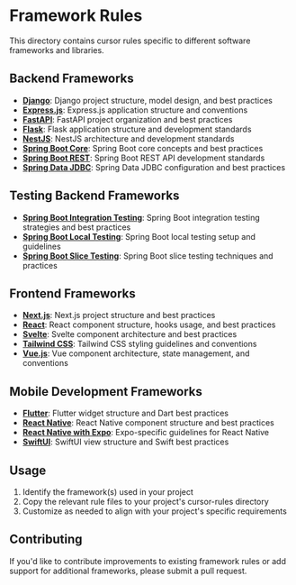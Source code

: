 # Framework Rules

This directory contains cursor rules specific to different software frameworks and libraries.

## Backend Frameworks

- **[Django](./django.md)**: Django project structure, model design, and best practices
- **[Express.js](./node-express.md)**: Express.js application structure and conventions
- **[FastAPI](./fastapi.md)**: FastAPI project organization and best practices
- **[Flask](./flask.md)**: Flask application structure and development standards
- **[NestJS](./typescript-nestjs.md)**: NestJS architecture and development standards
- **[Spring Boot Core](./spring-boot-core.md)**: Spring Boot core concepts and best practices
- **[Spring Boot REST](./spring-boot-rest.md)**: Spring Boot REST API development standards
- **[Spring Data JDBC](./spring-data-jdbc.md)**: Spring Data JDBC configuration and best practices

## Testing Backend Frameworks

- **[Spring Boot Integration Testing](./spring-boot-integration-testing.md)**: Spring Boot integration testing strategies and best practices
- **[Spring Boot Local Testing](./spring-boot-local-testing.md)**: Spring Boot local testing setup and guidelines
- **[Spring Boot Slice Testing](./spring-boot-slice-testing.md)**: Spring Boot slice testing techniques and practices

## Frontend Frameworks

- **[Next.js](./nextjs.md)**: Next.js project structure and best practices
- **[React](./react.md)**: React component structure, hooks usage, and best practices
- **[Svelte](./svelte.md)**: Svelte component architecture and best practices
- **[Tailwind CSS](./tailwind.md)**: Tailwind CSS styling guidelines and conventions
- **[Vue.js](./vuejs.md)**: Vue component architecture, state management, and conventions

## Mobile Development Frameworks

- **[Flutter](./flutter.md)**: Flutter widget structure and Dart best practices
- **[React Native](./react-native.md)**: React Native component structure and best practices
- **[React Native with Expo](./react-native-expo.md)**: Expo-specific guidelines for React Native
- **[SwiftUI](./swiftui.md)**: SwiftUI view structure and Swift best practices

## Usage

1. Identify the framework(s) used in your project
2. Copy the relevant rule files to your project's cursor-rules directory
3. Customize as needed to align with your project's specific requirements

## Contributing

If you'd like to contribute improvements to existing framework rules or add support for additional frameworks, please submit a pull request. 